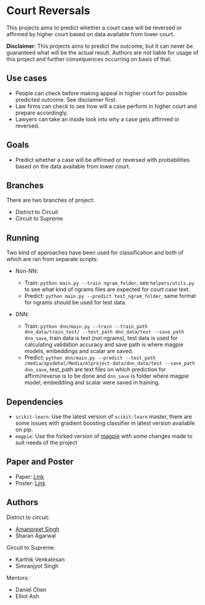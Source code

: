 # Court Reversals

This projects aims to predict whether a court case will be reversed or affirmed by higher court based on data available from lower court.

**Disclaimer**: This projects aims to predict the outcome, but it can never be guaranteed what will be the actual result. Authors are not liable for usage of this project and further consequences occurring on basis of that.

## Use cases

- People can check before making appeal in higher court for possible predicted outcome. See disclaimer first.
- Law firms can check to see how will a case perform in higher court and prepare accordingly.
- Lawyers can take an inside look into why a case gets affirmed or reversed.

## Goals
- Predict whether a case will be affirmed or reversed with probabilities based on the data available from lower court.

## Branches

There are two branches of project:

- District to Circuit
- Circuit to Supreme

## Running

Two kind of approaches have been used for classification and both of which are ran from separate scripts:
- Non-NN:
    - Train: `python main.py --train ngram_folder`, see `helpers/utils.py` to see what kind of ngrams files are expected for court case text.
    - Predict: `python main.py --predict test_ngram_folder`, same format for ngrams should be used for test data.
   
- DNN:
    - Train: `python dnn/main.py --train --train_path dnn_data/train_test/ --test_path dnn_data/test --save_path dnn_save`, train data is text (not ngrams), test data is used for calculating validation accuracy and save path is where magpie models, embeddings and scalar are saved.
    - Predict: `python dnn/main.py --predict --test_path /media/apsdehal/Media/mlproject-data/dnn_data/test --save_path dnn_save`, test_path are text files on which prediction for affirm/reverse is to be done and `dnn_save` is folder where magpie model, embeddiing and scalar were saved in training.


## Dependencies

- `scikit-learn`: Use the latest version of `scikit-learn` master, there are some issues with gradient boosting classifier in latest version available on pip.
- `magpie`: Use the forked version of [magpie](https://github.com/MLCS-Spring2017-Project/magpie) with some changes made to suit needs of the project

## Paper and Poster

- Paper: [Link](https://github.com/MLCS-Spring2017-Project/reversals/blob/master/paper.pdf)
- Poster: [Link](https://github.com/MLCS-Spring2017-Project/reversals/blob/master/poster.pdf)

## Authors

District to circuit:

- [Amanpreet Singh](https://github.com/apsdehal)
- Sharan Agarwal

Circuit to Supreme:

- Karthik Venkatesan
- Simranjyot Singh

Mentors:

- Daniel Chen
- Elliot Ash
